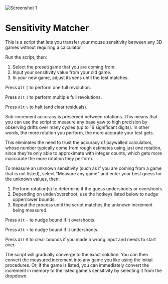 ![Screenshot 1](https://i.redd.it/z0avmc2lsfe11.png)

# Sensitivity Matcher

This is a script that lets you transfer your mouse sensitivity between any 3D games without requiring a calculator.

Run the script, then:

1) Select the preset/game that you are coming from.
2) Input your sensitivity value from your old game.
3) In your new game, adjust its sens until the test matches.

Press `Alt` `[` to perform one full revolution.

Press `Alt` `]` to perform multiple full revolutions.

Press `Alt` `\` to halt (and clear residuals).

Sub-increment accuracy is preserved between rotations. This means that you can use the script to measure any base yaw to high precision by observing drifts over many cycles (up to 16 significant digits). In other words, the more rotation you perform, the more accurate your test gets.

This eliminates the need to trust the accuracy of paywalled calculators, whose number typically come from rough estimates using just one rotation, since they're only able to approximate with integer counts, which gets more inaccurate the more rotation they perform.

To measure an unknown sensitivity (such as if you are coming from a game that is not listed), select "Measure any game" and enter your best guess for the unknown values, then:

1) Perform rotation(s) to determine if the guess undershoots or overshoots.
2) Depending on under/overshoot, use the hotkeys listed below to nudge upper/lower bounds.
3) Repeat the process until the script matches the unknown increment being measured.

Press `Alt` `-` to nudge bound if it overshoots.

Press `Alt` `+` to nudge bound if it undershoots.

Press `Alt` `0` to clear bounds if you made a wrong input and needs to start over.

The script will gradually converge to the exact solution. You can then convert the measured increment into any game you like using the initial procedures. Or, if the game is listed, you can immediately convert the increment in memory to the listed game's sensitivity by selecting it from the dropdown.
